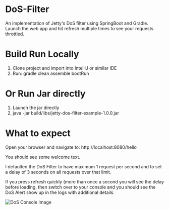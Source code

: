 # DoS-Filter
An implementation of Jetty's DoS filter using SpringBoot and Gradle.
Launch the web app and hit refresh multiple times to see your requests throttled.

# Build Run Locally
1. Clone project and import into IntelliJ or similar IDE
2. Run: gradle clean assemble bootRun
# Or Run Jar directly
1. Launch the jar directly
2. java -jar build/libs/jetty-dos-filter-example-1.0.0.jar

# What to expect
Open your browser and navigate to: http://localhost:8080/hello

You should see some welcome text.


I defaulted the DoS Filter to have maximum 1 request per second and to set a delay of 3 seconds on all requests over that limit.

If you press refresh quickly (more than once a second you will see the delay before loading, then switch over to your console and you should see the DoS Alert show up in the logs with additional details.

![DoS Console Image](https://i.imgur.com/OZgkhdH.png)
